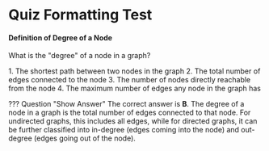 # Quiz Formatting Test

#### Definition of Degree of a Node

What is the "degree" of a node in a graph?

<div class="upper-alpha" markdown>
1. The shortest path between two nodes in the graph
2. The total number of edges connected to the node
3. The number of nodes directly reachable from the node
4. The maximum number of edges any node in the graph has
</div>

??? Question "Show Answer"
    The correct answer is **B**. The degree of a node in a 
    graph is the total number of edges connected to that node. 
    For undirected graphs, this includes all edges, while for 
    directed graphs, it can be further classified into in-degree 
    (edges coming into the node) and out-degree (edges going
    out of the node).
```